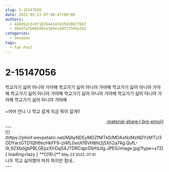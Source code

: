 ```yaml
---
slug: 2-15147056
date: 2022-05-23 07:40:47+09:00
authors:
  - 448d52cdc8f18354e147e55d20877b67
  - 56bdfafb606d9ce1b4ecdd572595e242
categories:
  - Seoyeon
tags:
  - Fan Post
---
```


# 2-15147056

<div class="post-container" markdown="1">
<div class="content-container md-sidebar__scrollwrap" markdown="1">

학교가기 싫어 아니야 가야해 학교가기 싫어 아니야 가야해 학교가기 싫어 아니야 가야해 학교가기 싫어 아니야 가야해 학교가기 싫어 아니야 가야해 학교가기 싫어 아니야 가야해 학교가기 싫어 아니야 가야해<br><br>+어머 언니 나 학교 갈게 지금 튀어 갈게!!

</div>
</div>

<div style="text-align: right;" markdown="1">
<a href="https://weverse.io/fromis9/fanpost/2-15147056" style="text-align: right;">:material-share:{.big-emoji}</a>
</div>
---

<div class="comments-container md-sidebar__scrollwrap" markdown="1">
<div class="comment" markdown="1">
<div class='id-container' markdown="1">
![](https://phinf.wevpstatic.net/MjAyNDEyMDZfMTk0/MDAxNzMzNDYzMTU3ODYw.tGTD1QfitfecHkFF9-zI4fL0xnXf8VH8ht2j5Xh2a74g.QufL-i9_92XbdgbPBLGEpzXIrDqS4JTDRCqprDbYdJIg.JPEG/image.jpg?type=s72){ loading=lazy }
**<span class="artist">더여니</span>** <small>May 23 2022, 07:41</small><br>
</div>
<div class='comment-body' markdown="1">
나두 학교 싫어했어 마쟈 하지만 힘내..
</div>
</div>
</div>
---
